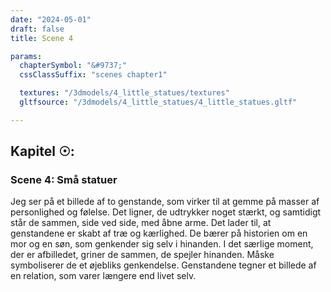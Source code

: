 ```yaml
---
date: "2024-05-01"
draft: false
title: Scene 4

params:
  chapterSymbol: "&#9737;"
  cssClassSuffix: "scenes chapter1"

  textures: "/3dmodels/4_little_statues/textures"
  gltfsource: "/3dmodels/4_little_statues/4_little_statues.gltf"

---
```

## Kapitel &#9737;:
<h3 class="green">Scene 4: Små statuer</h3>
<canvas id="c"></canvas>

Jeg ser på et billede af to genstande, som virker til at gemme på masser af personlighed og følelse. Det ligner, de udtrykker noget stærkt, og samtidigt står de sammen, side ved side, med åbne arme. Det lader til, at genstandene er skabt af træ og kærlighed. De bærer på historien om en mor og en søn, som genkender sig selv i hinanden. I det særlige moment, der er afbilledet, griner de sammen, de spejler hinanden. Måske symboliserer de et øjebliks genkendelse. Genstandene tegner et billede af en relation, som varer længere end livet selv.
